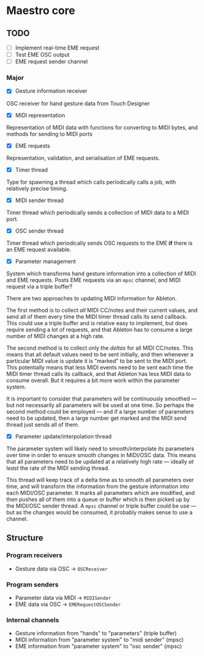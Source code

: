 # Maestro core

## TODO

- [ ] Implement real-time EME request
- [ ] Test EME OSC output
- [ ] EME request sender channel

### Major

- [x] Gesture information receiver

OSC receiver for hand gesture data from Touch Designer

- [x] MIDI representation

Representation of MIDI data with functions for converting to MIDI bytes, and
methods for sending to MIDI ports

- [x] EME requests

Representation, validation, and serialisation of EME requests.

- [x] Timer thread

Type for spawning a thread which calls periodically calls a job, with
relatively precise timing.

- [x] MIDI sender thread

Timer thread which periodically sends a collection of MIDI data to a MIDI port.

- [x] OSC sender thread

Timer thread which periodically sends OSC requests to the EME **if** there is
an EME request available.

- [x] Parameter management

System which transforms hand gesture information into a collection of MIDI and
EME requests. Posts EME requests via an `mpsc` channel, and MIDI request via a
triple buffer?

There are two approaches to updating MIDI information for Ableton.

The first method is to collect *all* MIDI CC/notes and their current values,
and send all of them every time the MIDI timer thread calls its send callback.
This could use a triple buffer and is relative easy to implement, but does
require sending a lot of requests, and that Ableton has to consume a large
number of MIDI changes at a high rate.

The second method is to collect only the *deltas* for all MIDI CC/notes. This
means that all default values need to be sent initially, and then whenever a
particular MIDI value is update it is "marked" to be sent to the MIDI port.
This potentially means that less MIDI events need to be sent each time the MIDI
timer thread calls its callback, and that Ableton has less MIDI data to consume
overall. But it requires a bit more work within the parameter system.

It is important to consider that parameters will be continuously smoothed — but
not necessarily all parameters will be used at one time. So perhaps the second
method could be employed — and if a large number of parameters need to be
updated, then a large number get marked and the MIDI send thread just sends all
of them.

- [x] Parameter update/interpolation thread

The parameter system will likely need to smooth/interpolate its parameters over
time in order to ensure smooth changes in MIDI/OSC data. This means that all
parameters need to be updated at a relatively high rate — ideally *at least*
the rate of the MIDI sending thread.

This thread will keep track of a delta time as to smooth all parameters over
time, and will transform the information from the gesture information into each
MIDI/OSC parameter. It marks all parameters which are modified, and then pushes
all of them into a queue or buffer which is then picked up by the MIDI/OSC
sender thread. A `mpsc` channel or triple buffer could be use — but as the
changes would be consumed, it probably makes sense to use a channel.

## Structure

### Program receivers

- Gesture data via OSC -> `OSCReceiver`

### Program senders

- Parameter data via MIDI -> `MIDISender`
- EME data via OSC -> `EMERequestOSCSender`

### Internal channels

- Gesture information from "hands" to "parameters" (triple buffer)
- MIDI information from "parameter system" to "midi sender" (mpsc)
- EME information from "parameter system" to "osc sender" (mpsc)
